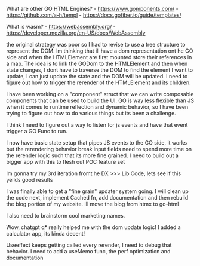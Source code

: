 What are other GO HTML Engines?
    - https://www.gomponents.com/
    - https://github.com/a-h/templ
    - https://docs.gofiber.io/guide/templates/

What is wasm?
    - https://webassembly.org/
    - https://developer.mozilla.org/en-US/docs/WebAssembly

the original strategy was poor so I had to revise to use a tree structure to represent the DOM.
Im thinking that ill have a dom representation ont he GO side and when the HTMLElement are first mounted store their references in a map.
The idea is to link the GODom to the HTMLElement and then when state changes, I dont have to traverse the DOM to find the element I want to update, I can just update the state and the DOM will be updated.
I need to figure out how to trigger the rerender of the HTMLElement and its children.

I have been working on a "component" struct that we can write composable components that can be used to build the UI.
GO is way less flexible than JS when it comes to runtime reflection and dynamic behavior, so I have been trying to figure out how to do various things but its been a challenge.

I think I need to figure out a way to listen for js events and have that event trigger a GO Func to run.


I now have basic state setup that pipes JS events to the GO side, it works but the rerendering behavior break input fields
need to spend more time on the rerender logic such that its more fine grained. 
I need to build out a bigger app with this to flesh out POC feature set


Im gonna try my 3rd iteration fromt he DX >>> Lib Code, lets see if this yeilds good results

I was finally able to get a "fine grain" updater system going. I will clean up the code next, implement Cached fn, add documentation and then rebuild the blog portion of my website. Ill move the blog from htmx to go-html

I also need to brainstorm cool marketing names.

Wow, chatgpt q* really helped me with the dom update logic! I added a calculator app, its kinda decent!

Useeffect keeps getting called every rerender, I need to debug that behavior.
I need to add a useMemo func, the perf optimization and documentation